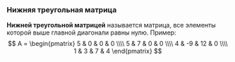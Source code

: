 ### Нижняя треугольная матрица
**Нижней треугольной матрицей** называется матрица, все элементы которой выше главной диагонали равны нулю.
Пример:
$$
A = \begin{pmatrix}
5 & 0 & 0 & 0 \\\\ 
5 & 7 & 0 & 0 \\\\ 
4 & -9 & 12 & 0 \\\\ 
1 & 3 & 7 & 4
\end{pmatrix}
$$